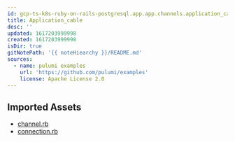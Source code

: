 ```yaml
---
id: gcp-ts-k8s-ruby-on-rails-postgresql.app.app.channels.application_cable
title: Application_cable
desc: ''
updated: 1617203999998
created: 1617203999998
isDir: true
gitNotePath: '{{ noteHiearchy }}/README.md'
sources:
  - name: pulumi examples
    url: 'https://github.com/pulumi/examples'
    license: Apache License 2.0
---
```

## Imported Assets

- [channel.rb](/assets/channel.rb)
- [connection.rb](/assets/connection.rb)


